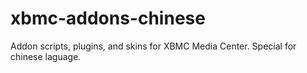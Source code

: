 xbmc-addons-chinese
===================

Addon scripts, plugins, and skins for XBMC Media Center. Special for chinese laguage.
